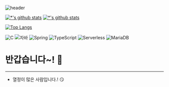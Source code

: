 ![header](https://capsule-render.vercel.app/api?type=wave&color=auto&height=300&section=header&text=King%20JaeHoon&fontSize=90)

[![*'s github stats](https://github-readme-stats.vercel.app/api?username=alralra)](https://github.com/alralra)
[![*'s github stats](https://github-readme-stats.vercel.app/api?username=alralra&show_icons=true&theme=radical)](https://github.com/alralra)

[![Top Langs](https://github-readme-stats.vercel.app/api/top-langs/?username=alralra)](https://github.com/alralra/github-readme-stats)

![C](https://img.shields.io/badge/-Html5-123456?style=flat-square&logoColor=black)
![자바](https://img.shields.io/badge/-CSS-007396?style=flat&logo=Java&logoColor=ffffff)
![Spring](https://img.shields.io/badge/-JAVASCRIPT-6DB33F?style=for-the-badge&logo=Spring&logoColor=white)
![TypeScript](https://img.shields.io/badge/-JQuery-3178C6?style=flat-square&logo=TypeScript&logoColor=white)
![Serverless](https://img.shields.io/badge/-Serverless-FD5750?style=flat-square&logo=Serverless&logoColor=magenta)
![MariaDB](https://img.shields.io/badge/-MariaDB-1F305F?style=flat-square&logo=mariadb&logoColor=white)

# 반갑습니다~! 👋
---
* 열정이 많은 사람입니다.! :smirk:


